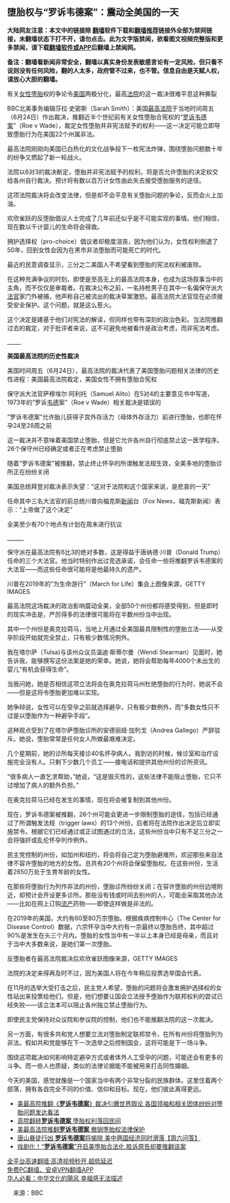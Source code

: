  <!-- 面包屑导航 --> <h2>堕胎权与“罗诉韦德案”：震动全美国的一天</h2> <p class="notice"><b>大陆网友注意：本文中的链接除 <a href="https://github.com/bannedbook/fanqiang" >翻墙</a>软件下载和<a href="https://github.com/killgcd/justmysocks/blob/master/README.md">翻墙推荐</a>链接外全部为禁网链接，未翻墙状态下打不开，请勿点击。此为文字版禁闻，欲看图文视频完整版和更多禁闻，请下载<a href="https://github.com/bannedbook/fanqiang">翻墙软件或APP</a>后翻墙上禁闻网。</p><p>备注：翻墙看新闻非常安全，翻墙以真实身份发表敏感言论有一定风险，但只看不说则没有任何风险，翻的人太多，政府管不过来，也不管。信息自由是天赋人权，请放心大胆的翻墙。</b></p>  <div class="entry"> <p id="conimg">有关<a href="https://www.bannedbook.org/bnews/tag/%e5%a5%b3%e6%80%a7/" class="st_tag internal_tag" rel="tag" title="标签 女性 下的日志">女性</a><a href="https://www.bannedbook.org/bnews/tag/%e5%a0%95%e8%83%8e/" class="st_tag internal_tag" rel="tag" title="标签 堕胎 下的日志">堕胎</a>权的争论令<a href="https://www.bannedbook.org/bnews/tag/%e7%be%8e%e5%9b%bd/" class="st_tag internal_tag" rel="tag" title="标签 美国 下的日志">美国</a>两极分化，最高<a href="https://www.bannedbook.org/bnews/tag/%e6%b3%95%e9%99%a2/" class="st_tag internal_tag" rel="tag" title="标签 法院 下的日志">法院</a>的这一裁决很难平息这种撕裂</p> <p>BBC北美事务编辑莎拉·史密斯（Sarah Smith）：美国<a href="https://www.bannedbook.org/bnews/tag/%e6%9c%80%e9%ab%98%e6%b3%95%e9%99%a2/" class="st_tag internal_tag" rel="tag" title="标签 最高法院 下的日志">最高法院</a>于当地时间周五（6月24日）作出裁决，推翻近半个世纪前有关女性堕胎合宪权的“<a href="https://www.bannedbook.org/bnews/tag/%E7%BD%97%E8%AF%89%E9%9F%A6%E5%BE%B7%E6%A1%88/" class="st_tag internal_tag" rel="tag" title="标签 罗诉韦德案 下的日志">罗诉韦德案</a>”（Roe v Wade），裁定女性堕胎并非宪法赋予的权利——这一决定可能立即导致堕胎行为在美国22个州属非法。</p> <p>最高法院刚刚向美国已白热化的文化战争投下一枚宪法炸弹，围绕堕胎问题数十年的纷争又燃起了新一轮战火。</p> <p>法院以6对3的裁决断定，堕胎并非宪法赋予的权利，将是否允许堕胎的决定权交给各州自行裁决。预计将有数以百万计女性由此失去接受堕胎服务的途径。</p> <p>这项法院裁决将会改变法律，但是却不会平息有关堕胎问题的争论，反而会火上加油。</p> <p>欢欣雀跃的反堕胎倡议人士完成了几年前还似乎是不可能实现的事情。他们相信，现在数以千计婴儿的生命将会得救。</p> <p>拥护选择权（pro-choice）倡议者却极度沮丧，因为他们认为，女性权利倒退了50年，回到女性会因为在黑市非法堕胎而可能死亡的时代。</p> <p>最近的民意调查显示，三分之二美国人不希望看到堕胎的宪法权利被废除。</p> <p>在这种充满争议的时刻，即使是至高无上的最高法院本身，也成为这场叙事当中的主角，而不仅仅是审裁者。在裁决公布之前，一名持枪男子在其中一名偏保守派大<a href="https://www.bannedbook.org/bnews/tag/%E6%B3%95%E5%AE%98/" class="st_tag internal_tag" rel="tag" title="标签 法官 下的日志">法官</a>家门外被捕，他声称自己被流出的裁决草案激怒。最高法院大法官现在必须接受安全保护。这个问题，就是这么惹火。</p> <p>这个决定是建基于他们对宪法的解读，但同样也带有深刻的政治色彩。当法院推翻过去的裁定，对于批评者来说，这不可避免地被看作是政治考虑，而非宪法考虑。</p> <p>_____</p>  <p><strong>美国最高法院的历史性裁决</strong></p> <p>美国时间周五（6月24日），最高法院的裁决代表了美国堕胎问题相关法律的历史性进程：美国最高法院裁定，美国女性不拥有堕胎合宪权</p> <p>保守派大法官萨穆埃尔·阿利托（Samuel Alito）在5对4的主要意见书中写道，1973年的“罗诉<a href="https://www.bannedbook.org/bnews/tag/%E9%9F%A6%E5%BE%B7/" class="st_tag internal_tag" rel="tag" title="标签 韦德 下的日志">韦德</a>案”（Roe v Wade）相关裁决是错误的</p> <p>“罗诉韦德案”允许胎儿获得子宫外存活力（母体外存活力）前进行堕胎，也即在怀孕24至28周之前</p> <p>这一裁决并不意味着美国禁止堕胎，但是它允许各州自行彻底禁止这一医学程序。26个保守州已经确定或者正在考虑禁止堕胎</p> <p>随着“罗诉韦德案”被推翻，禁止终止怀孕的所谓触发法规生效，全美多地的堕胎诊所正在纷纷关闭</p> <p>美国总统拜登对裁决表示失望：“这对于法院和这个国家来说，是悲哀的一天”</p> <p>任命其中三名大法官的前总统川普向福克斯<span class='wp_keywordlink_affiliate'><a href="https://www.bannedbook.org/" title="新闻">新闻</a></span>台（Fox News，福克斯新闻）表示：“上帝做了这个决定”</p> <p>全美至少有70个地点有计划在周末进行抗议</p> <p>______</p> <p>保守派在最高法院有6比3的绝对多数，这是得益于唐纳德·川普（Donald Trump）任命的三个大法官。他当时特别作出过竞选承诺，会任命一些将推翻罗诉韦德案的大法官——而这些任命很可能将是他最持久的遗产。</p>  <p>川普在2019年的&#8221;为生命游行&#8221;（March for Life）集会上图像来源，GETTY IMAGES</p> <p>最高法院这场裁决的政治影响震动全美，全部50个州份都将感受得到，但是即时的现实冲击是，严厉得多的法律很可能将在半数州份当中出现。</p> <p>其中一个州份是奥克拉荷马，当地上月通过全美国最具限制性的堕胎立法——从受孕阶段开始就完全禁止，只有极少数情况例外。</p> <p>我在塔尔萨（Tulsa)与该州众议员温迪·斯蒂尔曼（Wendi Stearman）见面时，她告诉我，能够撰写这份法案是她的荣幸。她说，她将会帮助每年4000个未出生的婴儿“有机会获得生命”。</p> <p>当我问她，她是否相信这项立法将会在奥克拉荷马州杜绝堕胎的行为时，她说不会——但是这将令堕胎更加难以实现。</p> <p>她争辩说，女性可以在受孕之前就选择避孕，只有极少数例外，而“多数女性只不过是以堕胎作为一种避孕手段”。</p> <p>这种观点受到了在塔尔萨堕胎诊所的安德丽娅·加列戈（Andrea Gallego）严辞驳斥。她说，堕胎常常是任何女人所做最艰难决定。</p> <p>几个星期前，她的诊所每天接诊40名怀孕病人。我到访的时候，候诊室和治疗设施完全没有人。只剩下少数几个员工——接电话和提供其他州份的诊所资讯。</p> <p>“很多病人一直乞求帮助，”她说，“这是毁灭性的，这些法律不能阻止堕胎，它只不过增加了病人的额外负担。”</p> <p>在奥克拉荷马已经在发生的事情，现在将会被复制到其他州份。</p> <p>现在，罗诉韦德案被推翻，26个州可能会更进一步限制堕胎的途径，包括已经通过了所谓触发法规（trigger laws）的13个州份，后者将在法院作出决定后立即实施禁令。根据它们已经通过或正试图通过的立法，这些州份当中只有不足三分之一会将强奸或乱伦怀孕列作例外。</p>  <p>民主党控制的州份，如加州和纽约，将会将自己定为堕胎避难所，欢迎那些来自法律不容许堕胎的地方的女性。总共有20个州将会保留堕胎权。在这些州份，生活着2650万处于生育年龄的女性。</p> <p>在那些将堕胎行为列作非法的州份，堕胎诊所纷纷关闭；在容许堕胎的州份边境附近，却预计会开设更多诊所。那些没有钱或时间去别州的人，可能会采取其他办法——比如在网上订购<a href="https://www.bannedbook.org/bnews/tag/%E6%B5%81%E4%BA%A7/" class="st_tag internal_tag" rel="tag" title="标签 流产 下的日志">流产</a>药物——即使这样做是非法的。</p> <p>在2019年的美国，大约有60至80万宗堕胎。根据疾病控制中心（The Center for Disease Control）数据，六宗怀孕当中大约有一宗最终以堕胎告终，其中超过90%是发生在头三个月内。堕胎的女性当中有一半以上本身已经是母亲，而且对于当中大多数来说，是她们第一次堕胎。</p> <p>反堕胎者在最高法院裁决后欢欣雀跃图像来源，GETTY IMAGES</p> <p>法院的决定来得再及时不过，因为美国人将在今年稍后投票选举国会代表。</p> <p>在11月的选举大受打击之后，民主党人希望，堕胎的问题将会激发拥护选择权的女性站出来投票给他们。但是，他们想要让国会立法授予堕胎作为联邦权利的尝试已经失败——该立法本可以阻止各州独立禁止堕胎行为。</p> <p>即使民主党保持对众议院和参议院的控制，他们也不能推翻法院的这一次裁决。</p> <p>另一方面，有很多共和党人想要立法对堕胎制定联邦禁令，在所有州份将堕胎列为非法。假如共和党能够在下一次选举之后控制国会，这将可能是下一场斗争。</p> <p>围绕这项裁决如何影响特定避孕方式或者体外人工受孕的问题，可能还会有更多的斗争。而一些人也质疑，类似的法律论据能不能被用来打击同性婚姻。</p> <p>今天的美国，感觉就像是一个国家当中有两个非常分裂的民族群体。这里住着两个部落，拥有各自完全不同的价值、信仰和目标。现在，他们彼此离得更远。</p> <div id="taboola-mid-1"></div>  <ul class='op-related-articles' title='相关阅读'> <li><a href='https://www.bannedbook.org/bnews/renquan/20220626/1750216.html' target='_blank'>美最高院推翻《<b>罗诉韦德案</b>》裁决引爆世界舆论 各国领袖和相关团体纷纷对堕胎问题发达看法</a></li> <li><a href='https://www.bannedbook.org/bnews/bannedvideo/20220625/1750008.html' target='_blank'>高院翻转<b>罗诉韦德案</b> 堕胎权利落回民间</a></li> <li><a href='https://www.bannedbook.org/bnews/cnnews/20220624/1749826.html' target='_blank'>美最高法院推翻<b>罗诉韦德案</b> 撤销堕胎权法律保护</a></li> <li><a href='https://www.bannedbook.org/bnews/bannedvideo/20220612/1744573.html' target='_blank'>唐山暴徒行凶 <b>罗诉韦德案</b>将揭晓 美中两国经济同时滑落【周六问答】</a></li> <li><a href='https://www.bannedbook.org/bnews/comments/20220504/1728146.html' target='_blank'>戏剧化！“<b>罗诉韦德案</b>”开启美堕胎合法化 胜诉原告却要推翻该案</a></li> </ul> <p class="texttj"> <a href="https://github.com/bannedbook/fanqiang/wiki/V2ray%E6%9C%BA%E5%9C%BA" target="_blank">全平台高速翻墙:高清视频秒开,超低延迟</a><br/> <a href="https://github.com/bannedbook/fanqiang/wiki/%E7%A6%81%E9%97%BB%E7%BD%91%E5%AE%89%E5%8D%93%E7%BF%BB%E5%A2%99%E6%96%B0%E9%97%BBAPP" target="_blank">免费PC翻墙、安卓VPN翻墙APP</a><br/> <a href="https://www.bannedbook.org/bnews/comments/20220220/1694796.html" target="_blank">华人必看：中华文化的飓风 幸福感无法描述</a> </p> <p class="src-info">　来源：BBC </p><a name='sharetosocial'></a>  <div style="margin-bottom:5px;padding-bottom:5px;clear:both"> <div id="archive-pix-1" class="banner-ads"> <!-- AuctionX Display platform tag START --> <div id="27602x728x90x621x_ADSLOT1" clicktrack="%%CLICK_URL_ESC%%"></div>  <!-- AuctionX Display platform tag END --> </div> <div id="archive-pix-2" class="banner-ads"> <!-- AuctionX Display platform tag START --> <div id="27556x300x250x621x_ADSLOT1" clicktrack="%%CLICK_URL_ESC%%" style="margin:0 auto;text-align:center"></div>  <!-- AuctionX Display platform tag END --> </div> </div>  <div id="archive-pix-1" class="banner-ads"> <!-- AuctionX Display platform tag START --> <div id="27603x728x90x621x_ADSLOT1" clicktrack="%%CLICK_URL_ESC%%"></div>  <!-- AuctionX Display platform tag END --> </div> </div><!--END ENTRY--> 